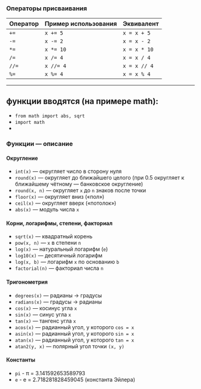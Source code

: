 ### Операторы присваивания

| Оператор | Пример использования | Эквивалент |
|----------|----------------------|------------|
| `+=`     | `x += 5`             | `x = x + 5` |
| `-=`     | `x -= 2`             | `x = x - 2` |
| `*=`     | `x *= 10`            | `x = x * 10` |
| `/=`     | `x /= 4`             | `x = x / 4` |
| `//=`    | `x //= 4`            | `x = x // 4` |
| `%=`     | `x %= 4`             | `x = x % 4` |

---
## функции вводятся (на примере math):
- `from math import abs, sqrt`
- `import math`
- 
### Функции — описание

#### **Округление**
- `int(x)` — округляет число в сторону нуля  
- `round(x)` — округляет до ближайшего целого (при 0.5 округляет к ближайшему чётному — банковское округление)  
- `round(x, n)` — округляет `x` до `n` знаков после точки  
- `floor(x)` — округляет вниз («пол»)  
- `ceil(x)` — округляет вверх («потолок»)  
- `abs(x)` — модуль числа `x`  

#### **Корни, логарифмы, степени, факториал**
- `sqrt(x)` — квадратный корень  
- `pow(x, n)` — `x` в степени `n`  
- `log(x)` — натуральный логарифм (`e`)  
- `log10(x)` — десятичный логарифм  
- `log(x, b)` — логарифм `x` по основанию `b`  
- `factorial(n)` — факториал числа `n`  

#### **Тригонометрия**
- `degrees(x)` — радианы → градусы  
- `radians(x)` — градусы → радианы  
- `cos(x)` — косинус угла `x`  
- `sin(x)` — синус угла `x`  
- `tan(x)` — тангенс угла `x`  
- `acos(x)` — радианный угол, у которого `cos = x`  
- `asin(x)` — радианный угол, у которого `sin = x`  
- `atan(x)` — радианный угол, у которого `tan = x`  
- `atan2(y, x)` — полярный угол точки `(x, y)`

#### **Константы**
- `pi` - π = 3.141592653589793
- `e`	- e = 2.718281828459045 (константа Эйлера)


